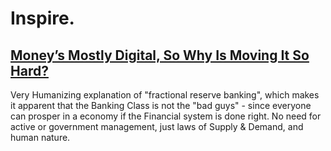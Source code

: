 # Inspire.
## [Money’s Mostly Digital, So Why Is Moving It So Hard?](https://youtu.be/8xzINLykprA)
Very Humanizing explanation of "fractional reserve banking", which makes it apparent that the Banking Class is not the "bad guys" - since everyone can prosper in a economy if the Financial system is done right. No need for active or government management, just laws of Supply & Demand, and human nature.
